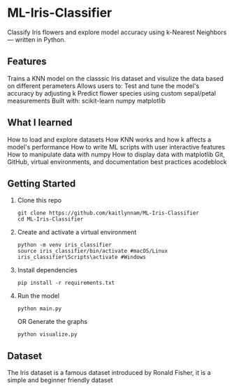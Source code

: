 # ML-Iris-Classifier
Classify Iris flowers and explore model accuracy using k-Nearest Neighbors — written in Python.

## Features
Trains a KNN model on the classsic Iris dataset and visulize the data based on different perameters 
Allows users to:
  Test and tune the model's accuracy by adjusting k
  Predict flower species using custom sepal/petal measurements
Built with:
  scikit-learn
  numpy
  matplotlib



## What I learned
How to load and explore datasets
How KNN works and how k affects a model's performance
How to write ML scripts with user interactive features
How to manipulate data with numpy
How to display data with matplotlib
Git, GitHub, virtual environments, and documentation best practices
acodeblock



## Getting Started
1. Clone this repo
   ```
   git clone https://github.com/kaitlynnam/ML-Iris-Classifier
   cd ML-Iris-Classifier
   ```

2. Create and activate a virtual environment
   ```
   python -m venv iris_classifier
   source iris_classifier/bin/activate #macOS/Linux
   iris_classifier\Scripts\activate #Windows
   ```

3. Install dependencies
   ```
   pip install -r requirements.txt
   ```

4. Run the model
   ```
   python main.py
   ```
   OR
   Generate the graphs
   ```
   python visualize.py
   ```




## Dataset
The Iris dataset is a famous dataset introduced by Ronald Fisher, it is a simple and beginner friendly dataset

